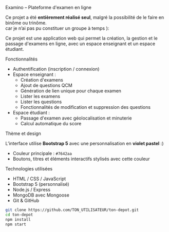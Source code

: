 Examino – Plateforme d'examen en ligne

Ce projet a été **entièrement réalisé seul**, malgré la possibilité de le faire en binôme ou trinôme.  
car je n’ai pas pu constituer un groupe à temps ):

Ce projet est une application web qui permet la création, la gestion et le passage d'examens en ligne, avec un espace enseignant et un espace étudiant.

 Fonctionnalités

- Authentification (inscription / connexion)
- Espace enseignant :
  - Création d'examens
  - Ajout de questions QCM
  - Génération de lien unique pour chaque examen
  - Lister les examens
  - Lister les questions
  - Fonctionnalités de modification et suppression des questions
- Espace étudiant :
  - Passage d'examen avec géolocalisation et minuterie
  - Calcul automatique du score
  

 Thème et design

L’interface utilise **Bootstrap 5** avec une personnalisation en **violet pastel**  :)

- Couleur principale : `#7642aa`
- Boutons, titres et éléments interactifs stylisés avec cette couleur

 Technologies utilisées

- HTML / CSS / JavaScript
- Bootstrap 5 (personnalisé)
- Node.js / Express
- MongoDB avec Mongoose
- Git & GitHub



```bash
git clone https://github.com/TON_UTILISATEUR/ton-depot.git
cd ton-depot
npm install
npm start
